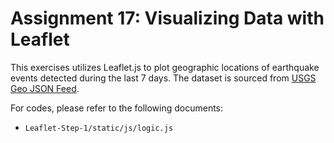 # Assignment 17: Visualizing Data with Leaflet
This exercises utilizes Leaflet.js to plot geographic locations of earthquake events detected during the last 7 days. The dataset is sourced from [USGS Geo JSON Feed](https://earthquake.usgs.gov/earthquakes/feed/v1.0/geojson.php).

For codes, please refer to the following documents:
* `Leaflet-Step-1/static/js/logic.js`